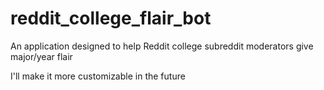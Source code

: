 reddit_college_flair_bot
========================

An application designed to help Reddit college subreddit moderators give major/year flair

I'll make it more customizable in the future
